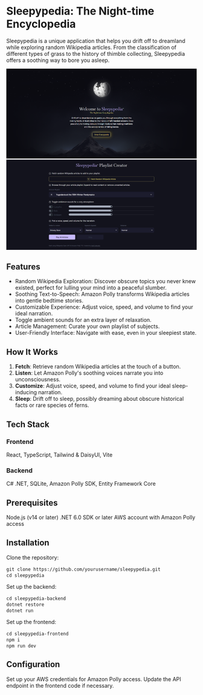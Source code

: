 # Sleepypedia: The Night-time Encyclopedia
Sleepypedia is a unique application that helps you drift off to dreamland while exploring random Wikipedia articles. From the classification of different types of grass to the history of thimble collecting, Sleepypedia offers a soothing way to bore you asleep.

![Alt text](sleepypedia-frontend/src/assets/sleepypedia-welcome-screen.png)
![Alt text](sleepypedia-frontend/src/assets/sleepypedia-article-playlist.png)

## Features
- Random Wikipedia Exploration: Discover obscure topics you never knew existed, perfect for lulling your mind into a peaceful slumber.
- Soothing Text-to-Speech: Amazon Polly transforms Wikipedia articles into gentle bedtime stories.
- Customizable Experience: Adjust voice, speed, and volume to find your ideal narration.
- Toggle ambient sounds for an extra layer of relaxation.
- Article Management: Curate your own playlist of subjects.
- User-Friendly Interface: Navigate with ease, even in your sleepiest state.

## How It Works

1. **Fetch**: Retrieve random Wikipedia articles at the touch of a button.
2. **Listen**: Let Amazon Polly's soothing voices narrate you into unconsciousness.
3. **Customize**: Adjust voice, speed, and volume to find your ideal sleep-inducing narration.
4. **Sleep**: Drift off to sleep, possibly dreaming about obscure historical facts or rare species of ferns.

## Tech Stack
### Frontend

React, TypeScript, Tailwind & DaisyUI, Vite

### Backend

C# .NET, SQLite, Amazon Polly SDK, Entity Framework Core

## Prerequisites

Node.js (v14 or later)
.NET 6.0 SDK or later
AWS account with Amazon Polly access

## Installation

Clone the repository:
```
git clone https://github.com/yourusername/sleepypedia.git
cd sleepypedia
```
Set up the backend:
```
cd sleepypedia-backend
dotnet restore
dotnet run
```
Set up the frontend:
```
cd sleepypedia-frontend
npm i
npm run dev
```
## Configuration

Set up your AWS credentials for Amazon Polly access.
Update the API endpoint in the frontend code if necessary.

